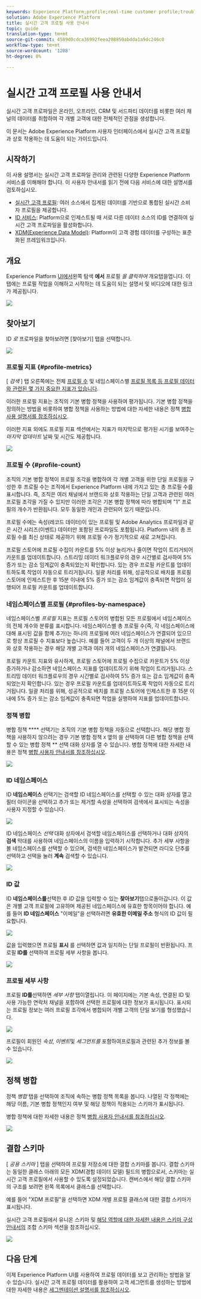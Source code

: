 ```yaml
---
keywords: Experience Platform;profile;real-time customer profile;troubleshooting;API
solution: Adobe Experience Platform
title: 실시간 고객 프로필 사용 안내서
topic: guide
translation-type: tm+mt
source-git-commit: 4589d0cdca36992feea208850abdda1a9dc246c0
workflow-type: tm+mt
source-wordcount: '1208'
ht-degree: 0%

---
```



# 실시간 고객 프로필 사용 안내서

실시간 고객 프로파일은 온라인, 오프라인, CRM 및 서드파티 데이터를 비롯한 여러 채널의 데이터를 취합하여 각 개별 고객에 대한 전체적인 관점을 생성합니다.

이 문서는 Adobe Experience Platform 사용자 인터페이스에서 실시간 고객 프로필과 상호 작용하는 데 도움이 되는 가이드입니다.

## 시작하기

이 사용 설명서는 실시간 고객 프로파일 관리와 관련된 다양한 Experience Platform 서비스를 이해해야 합니다. 이 사용자 안내서를 읽기 전에 다음 서비스에 대한 설명서를 검토하십시오.

* [실시간 고객 프로필](../home.md): 여러 소스에서 집계된 데이터를 기반으로 통합된 실시간 소비자 프로필을 제공합니다.
* [ID 서비스](../../identity-service/home.md): Platform으로 인제스트될 때 서로 다른 데이터 소스의 ID를 연결하여 실시간 고객 프로파일을 활성화합니다.
* [XDM(Experience Data Model)](../../xdm/home.md): Platform이 고객 경험 데이터를 구성하는 표준화된 프레임워크입니다.

## 개요

Experience Platform [UI에서](http://platform.adobe.com)왼쪽 탐색 **에서** 프로필 _을 클릭하여_ 개요탭을엽니다. 이 탭에는 프로필 작업을 이해하고 시작하는 데 도움이 되는 설명서 및 비디오에 대한 링크가 제공됩니다.

![](../images/user-guide/profiles-overview.png)

## 찾아보기

ID *로* 프로파일을 찾아보려면 [찾아보기] 탭을 선택합니다.

![](../images/user-guide/profiles-browse.png)

### 프로필 지표 {#profile-metrics}

[ *검색* ] 탭 오른쪽에는 전체 [프로필 수](#profile-count) 및 네임스페이스별 [프로필 목록 등 프로필 데이터와 관련된 몇 가지 중요한 지표가 있습니다](#profiles-by-namespace).

이러한 프로필 지표는 조직의 기본 병합 정책을 사용하여 평가됩니다. 기본 병합 정책을 정의하는 방법을 비롯하여 병합 정책을 사용하는 방법에 대한 자세한 내용은 정책 [병합 사용 설명서를 참조하십시오](merge-policies.md).

이러한 지표 외에도 프로필 지표 섹션에서는 지표가 마지막으로 평가된 시기를 보여주는 *마지막 업데이트* 날짜 및 시간도 제공합니다.

![](../images/user-guide/profiles-profile-metrics.png)

### 프로필 수 {#profile-count}

조직의 기본 병합 정책이 프로필 조각을 병합하여 각 개별 고객을 위한 단일 프로필을 구성한 후 프로필 수는 조직에서 Experience Platform 내에 가지고 있는 총 프로필 수를 표시합니다. 즉, 조직은 여러 채널에서 브랜드와 상호 작용하는 단일 고객과 관련된 여러 프로필 조각을 가질 수 있지만 이러한 조각은 기본 병합 정책에 따라 병합되며 &quot;1&quot; 프로필의 개수가 반환됩니다. 모두 동일한 개인과 관련되어 있기 때문입니다.

프로필 수에는 속성(레코드 데이터)이 있는 프로필 및 Adobe Analytics 프로파일과 같은 시간 시리즈(이벤트) 데이터만 포함된 프로파일도 포함됩니다. Platform 내의 총 프로필 수를 최신 상태로 제공하기 위해 프로필 수가 정기적으로 새로 고쳐집니다.

프로필 스토어에 프로필 수집이 카운트를 5% 이상 늘리거나 줄이면 작업이 트리거되어 카운트를 업데이트합니다. 스트리밍 데이터 워크플로우의 경우 시간별로 검사하여 5% 증가 또는 감소 임계값이 충족되었는지 확인합니다. 있는 경우 프로필 카운트를 업데이트하도록 작업이 자동으로 트리거됩니다. 일괄 처리를 위해, 성공적으로 배치를 프로필 스토어에 인제스트한 후 15분 이내에 5% 증가 또는 감소 임계값이 충족되면 작업이 실행되어 프로필 카운트를 업데이트합니다.

### 네임스페이스별 프로필 {#profiles-by-namespace}

네임스페이스별 *프로필* 지표는 프로필 스토어의 병합된 모든 프로필에서 네임스페이스의 전체 개수와 분류를 표시합니다. 네임스페이스별 총 프로필 수(즉, 각 네임스페이스에 대해 표시된 값을 함께 추가)는 하나의 프로필에 여러 네임스페이스가 연결되어 있으므로 항상 프로필 수 지표보다 높습니다. 예를 들어 고객이 두 개 이상의 채널에서 브랜드와 상호 작용하는 경우 해당 개별 고객과 여러 개의 네임스페이스가 연결됩니다.

프로필 카운트 지표와 유사하게, 프로필 스토어에 프로필 [](#profile-count) 수집으로 카운트가 5% 이상 증가하거나 감소하면 네임스페이스 지표를 업데이트하기 위해 작업이 트리거됩니다. 스트리밍 데이터 워크플로우의 경우 시간별로 검사하여 5% 증가 또는 감소 임계값이 충족되었는지 확인합니다. 있는 경우 프로필 카운트를 업데이트하도록 작업이 자동으로 트리거됩니다. 일괄 처리를 위해, 성공적으로 배치를 프로필 스토어에 인제스트한 후 15분 이내에 5% 증가 또는 감소 임계값이 충족되면 작업을 실행하여 지표를 업데이트합니다.

### 정책 병합

병합 정책 **** 선택기는 조직의 기본 병합 정책을 자동으로 선택합니다. 해당 병합 정책을 사용하지 않으려는 경우 기본 병합 정책 `X` 옆의 을 선택하여 다른 병합 정책을 선택할 수 있는 병합 정책 ** 선택 대화 상자를 열 수 있습니다. 병합 정책에 대한 자세한 내용은 정책 [병합 사용자 안내서를 참조하십시오](merge-policies.md).

![](../images/user-guide/profiles-search-merge-policy.png)

### ID 네임스페이스

ID **네임스페이스** 선택기는 검색할 ID 네임스페이스를 선택할 수 있는 대화 상자를 열고 필터 아이콘을 선택하고 추가 또는 제거할 속성을 선택하여 검색에서 표시되는 속성을 사용자 지정할 수 있습니다.

![](../images/user-guide/profiles-search-filter.png)

ID 네임스페이스 *선택* 대화 상자에서 검색할 네임스페이스를 선택하거나 대화 상자의 **검색** 막대를 사용하여 네임스페이스의 이름을 입력하기 시작합니다. 추가 세부 사항을 볼 네임스페이스를 선택할 수 있으며, 검색한 네임스페이스가 발견되면 라디오 단추를 선택하고 선택을 눌러 **계속** 검색할 수 있습니다.

![](../images/user-guide/profiles-select-identity-namespace.png)

### ID 값

ID **네임스페이스를**&#x200B;선택한 후 *ID* 값을 입력할 수 있는 **찾아보기**&#x200B;탭으로돌아갑니다. 이 값은 개별 고객 프로필에 고유하며 제공된 네임스페이스에 유효한 항목이어야 합니다. 예를 들어 **ID 네임스페이스** &quot;이메일&quot;을 선택하려면 **유효한 이메일 주소** 형식의 ID 값이 필요합니다.

![](../images/user-guide/profiles-show-profile.png)

값을 입력했으면 프로필 **표시** 를 선택하면 값과 일치하는 단일 프로필이 반환됩니다. 프로필 **ID를** 선택하여 프로필 세부 사항을 봅니다.

![](../images/user-guide/profiles-display-profile.png)

### 프로필 세부 사항

프로필 **ID를**&#x200B;선택하면 _세부 사항_ 탭이열립니다. 이 페이지에는 기본 속성, 연결된 ID 및 사용 가능한 연락처 채널을 포함하여 선택한 프로필에 대한 정보가 표시됩니다. 표시되는 프로필 정보는 여러 프로필 조각에서 병합되어 개별 고객의 단일 보기를 형성했습니다.

![](../images/user-guide/profiles-profile-detail.png)

프로필이 회원인 *속성*, *이벤트*&#x200B;및 *세그먼트를* 포함하여프로필과 관련된 추가 정보를 볼 수 있습니다.

![](../images/user-guide/profiles-attributes-events-segments.png)

## 정책 병합

정책 *병합* 탭을 선택하여 조직에 속하는 병합 정책 목록을 봅니다. 나열된 각 정책에는 해당 이름, 기본 병합 정책인지 여부 및 해당 정책이 적용되는 스키마가 표시됩니다.

병합 정책에 대한 자세한 내용은 정책 [병합 사용자 안내서를 참조하십시오](merge-policies.md).

![](../images/user-guide/profiles-merge-policies.png)

## 결합 스키마

[ *공용 스키마* ] 탭을 선택하여 프로필 저장소에 대한 결합 스키마를 봅니다. 결합 스키마는 동일한 클래스 아래의 모든 XDM(경험 데이터 모델) 필드의 병합으로서, 스키마는 실시간 고객 프로필에서 사용할 수 있도록 설정되었습니다. 캔버스에서 해당 결합 스키마의 구조를 보려면 왼쪽 목록에서 클래스를 선택합니다.

예를 들어 &quot;XDM 프로필&quot;을 선택하면 XDM 개별 프로필 클래스에 대한 결합 스키마가 표시됩니다.

실시간 고객 프로필에서 유니온 스키마 및 [해당 역할에 대한 자세한 내용은 스키마 구성 안내서의](../../xdm/schema/composition.md) 조합 스키마 섹션을 참조하십시오.

![](../images/user-guide/profiles-union-schema.png)

## 다음 단계

이제 Experience Platform UI를 사용하여 프로필 데이터를 보고 관리하는 방법을 알 수 있습니다. 실시간 고객 프로필 데이터를 활용하여 고객 세그먼트를 생성하는 방법에 대한 자세한 내용은 [세그멘테이션 설명서를 참조하십시오](../../segmentation/home.md).